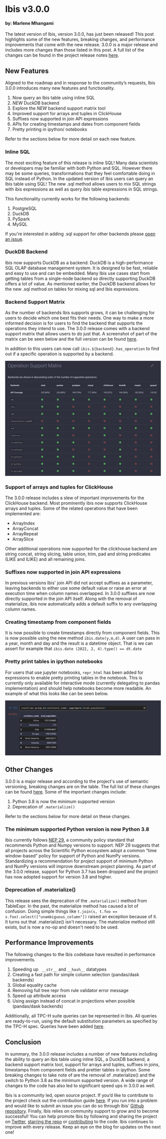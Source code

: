# Ibis v3.0.0

#### by: Marlene Mhangami

The latest version of Ibis, version 3.0.0, has just been released! This post highlights some of the new features, breaking changes, and performance improvements that come with the new release. 3.0.0 is a major release and includes more changes than those listed in this post. A full list of the changes can be found in the project release notes [here](https://ibis-project.org/docs/dev/release_notes/).

## New Features

Aligned to the roadmap and in response to the community’s requests, Ibis 3.0.0 introduces many new features and functionality.

1. Now query an Ibis table using inline SQL
2. _NEW_ DuckDB backend
3. Explore the _NEW_ backend support matrix tool
4. Improved support for arrays and tuples in ClickHouse
5. Suffixes now supported in join API expressions
6. APIs for creating timestamps and dates from component fields
7. Pretty printing in ipython/ notebooks

Refer to the sections below for more detail on each new feature.

### Inline SQL

The most exciting feature of this release is inline SQL! Many data scientists or developers may be familiar with both Python and SQL. However there may be some queries, transformations that they feel comfortable doing in SQL instead of Python. In the updated version of Ibis users can query an Ibis table using SQL! The new .sql method allows users to mix SQL strings with ibis expressions as well as query ibis table expressions in SQL strings.

This functionality currently works for the following backends:
1. PostgreSQL
2. DuckDB
3. PySpark
4. MySQL

If you're interested in adding .sql support for other backends please [open an issue](https://github.com/ibis-project/ibis/issues?page=2&q=is%3Aissue+is%3Aclosed+milestone%3A3.0.0).

### DuckDB Backend

Ibis now supports DuckDB as a backend. DuckDB is a high-performance SQL OLAP database management system. It is designed to be fast, reliable and easy to use and can be embedded. Many Ibis use cases start from getting tables from a single-node backend so directly supporting DuckDB offers a lot of value. As mentioned earlier, the DuckDB backend allows for the new .sql method on tables for mixing sql and Ibis expressions.

### Backend Support Matrix

As the number of backends Ibis supports grows, it can be challenging for users to decide which one best fits their needs. One way to make a more informed decision is for users to find the backend that supports the operations they intend to use. The 3.0.0 release comes with a backend support matrix that allows users to do just that. A screenshot of part of the matrix can be seen below and the full version can be found [here](https://ibis-project.org/docs/dev/backends/support_matrix/).

In addition to this users can now call `ibis.${backend}.has_operation` to find out if a specific operation is supported by a backend.

![backend support matrix](matrix.png)

### Support of arrays and tuples for ClickHouse

The 3.0.0 release includes a slew of important improvements for the ClickHouse backend. Most prominently ibis now supports ClickHouse arrays and tuples.
Some of the related operations that have been implemented are:

- ArrayIndex
- ArrayConcat
- ArrayRepeat
- ArraySlice

Other additional operations now supported for the clickhouse backend are string concat, string slicing, table union, trim, pad and string predicates (LIKE and ILIKE) and all remaining joins.

### Suffixes now supported in join API expressions

In previous versions Ibis' join API did not accept suffixes as a parameter, leaving backends to either use some default value or raise an error at execution time when column names overlapped. In 3.0.0 suffixes are now directly supported in the join API itself. Along with the removal of materialize, ibis now automatically adds a default suffix to any overlapping column names.

### Creating timestamp from component fields

It is now possible to create timestamps directly from component fields. This is now possible using the new method `ibis.date(y,m,d)`. A user can pass in a year, month and day and the result is a datetime object. That is we can assert for example that `ibis.date (2022, 2, 4).type() == dt.date`

### Pretty print tables in ipython notebooks

For users that use jupyter notebooks, `repr_html` has been added for expressions to enable pretty printing tables in the notebook. This is currently only available for interactive mode (currently delegating to pandas implementation) and should help notebooks become more readable. An example of what this looks like can be seen below.

![pretty print repr](repr.png)

## Other Changes

3.0.0 is a major release and according to the project's use of semantic versioning, breaking changes are on the table. The full list of these changes can be found [here](https://ibis-project.org/docs/dev/release_notes/). Some of the important changes include:

1. Python 3.8 is now the minimum supported version
2. Deprecation of `.materialize()`

Refer to the sections below for more detail on these changes.

### The minimum supported Python version is now Python 3.8

Ibis currently follows [NEP 29](https://numpy.org/neps/nep-0029-deprecation_policy.html), a community policy standard that recommends Python and Numpy versions to support. NEP 29 suggests that all projects across the Scientific Python ecosystem adopt a common “time window-based” policy for support of Python and NumPy versions. Standardizing a recommendation for project support of minimum Python and NumPy versions will improve downstream project planning. As part of the 3.0.0 release, support for Python 3.7 has been dropped and the project has now adopted support for version 3.8 and higher.

### Deprecation of .materialize()

This release sees the deprecation of the `.materialize()` method from TableExpr. In the past, the materialize method has caused a lot of confusion. Doing simple things like `t.join(s, t.foo == s.foo).select(["unambiguous_column"])` raised an exception because of it. It turns out that .materialize() isn't necessary. The materialize method still exists, but is now a no-op and doesn't need to be used.

## Performance Improvements

The following changes to the Ibis codebase have resulted in performance improvements.

1. Speeding up ` __str__` and `__hash__` datatypes
2. Creating a fast path for simple column selection (pandas/dask backends)
3. Global equality cache
4. Removing full tree repr from rule validator error message
5. Speed up attribute access
6. Using assign instead of concat in projections when possible (pandas/dask backends)

Additionally, all TPC-H suite queries can be represented in Ibis. All queries are ready-to-run, using the default substitution parameters as specified by the TPC-H spec. Queries have been added [here](https://github.com/ibis-project/tpc-queries).

## Conclusion

In summary, the 3.0.0 release includes a number of new features including the ability to query an Ibis table using inline SQL, a DuckDB backend, a backend support matrix tool, support for arrays and tuples, suffixes in joins, timestamps from component fields and prettier tables in ipython. Some breaking changes to take note of are the removal of .materialize() and the switch to Python 3.8 as the minimum supported version. A wide range of changes to the code has also led to significant speed ups in 3.0.0 as well.

Ibis is a community led, open source project. If you’d like to contribute to the project check out the contribution guide [here](https://ibis-project.org/docs/dev/contribute/01_environment/). If you run into a problem and would like to submit an issue you can do so through Ibis’ [Github repository](https://github.com/ibis-project/ibis). Finally, Ibis relies on community support to grow and to become successful! You can help promote Ibis by following and sharing the project on [Twitter](https://twitter.com/IbisData), [starring the repo](https://github.com/ibis-project/ibis) or [contributing](https://ibis-project.org/docs/dev/) to the code. Ibis continues to improve with every release. Keep an eye on the blog for updates on the next one!
